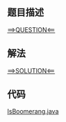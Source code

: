 ## 题目描述

[==>QUESTION<==](https://leetcode.cn/problems/valid-boomerang/)

## 解法

[==>SOLUTION<==](https://leetcode.cn/problems/valid-boomerang/solution/you-xiao-de-hui-xuan-biao-by-leetcode-so-yqby/)

## 代码

[IsBoomerang.java](https://github.com/Marshal7cc/leetcode-java/blob/master/src/math/IsBoomerang.java)


